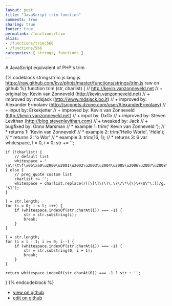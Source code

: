 ```yaml
---
layout: post
title: "JavaScript trim function"
comments: true
sharing: true
footer: true
permalink: /functions/trim
alias:
- /functions/trim:566
- /functions/566
categories: [ strings, functions ]
---
```

A JavaScript equivalent of PHP's trim
<!-- more -->
{% codeblock strings/trim.js lang:js https://raw.github.com/kvz/phpjs/master/functions/strings/trim.js raw on github %}
function trim (str, charlist) {
    // http://kevin.vanzonneveld.net
    // +   original by: Kevin van Zonneveld (http://kevin.vanzonneveld.net)
    // +   improved by: mdsjack (http://www.mdsjack.bo.it)
    // +   improved by: Alexander Ermolaev (http://snippets.dzone.com/user/AlexanderErmolaev)
    // +      input by: Erkekjetter
    // +   improved by: Kevin van Zonneveld (http://kevin.vanzonneveld.net)
    // +      input by: DxGx
    // +   improved by: Steven Levithan (http://blog.stevenlevithan.com)
    // +    tweaked by: Jack
    // +   bugfixed by: Onno Marsman
    // *     example 1: trim('    Kevin van Zonneveld    ');
    // *     returns 1: 'Kevin van Zonneveld'
    // *     example 2: trim('Hello World', 'Hdle');
    // *     returns 2: 'o Wor'
    // *     example 3: trim(16, 1);
    // *     returns 3: 6
    var whitespace, l = 0,
        i = 0;
    str += '';

    if (!charlist) {
        // default list
        whitespace = " \n\r\t\f\x0b\xa0\u2000\u2001\u2002\u2003\u2004\u2005\u2006\u2007\u2008\u2009\u200a\u200b\u2028\u2029\u3000";
    } else {
        // preg_quote custom list
        charlist += '';
        whitespace = charlist.replace(/([\[\]\(\)\.\?\/\*\{\}\+\$\^\:])/g, '$1');
    }

    l = str.length;
    for (i = 0; i < l; i++) {
        if (whitespace.indexOf(str.charAt(i)) === -1) {
            str = str.substring(i);
            break;
        }
    }

    l = str.length;
    for (i = l - 1; i >= 0; i--) {
        if (whitespace.indexOf(str.charAt(i)) === -1) {
            str = str.substring(0, i + 1);
            break;
        }
    }

    return whitespace.indexOf(str.charAt(0)) === -1 ? str : '';
}
{% endcodeblock %}
<ul>
 <li><a href="https://github.com/kvz/phpjs/blob/master/functions/strings/trim.js">view on github</a></li>
 <li><a href="https://github.com/kvz/phpjs/edit/master/functions/strings/trim.js">edit on github</a></li>
</ul>
